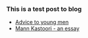 
### This is a test post to blog

* [Advice to young men](./vault/advice.md)
* [Mann Kastoori - an essay](./vault/mannKastoori.md)
